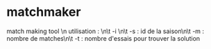 # matchmaker
match making tool
\n
utilisation : \n\t
	    -i <config-file>\n\t
	    -s <integer> : id de la saison\n\t
	    -m <integer> : nombre de matches\n\t
	    -t <integer> : nombre d'essais pour trouver la solution